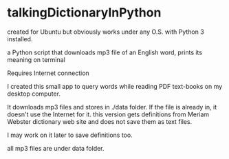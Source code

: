# talkingDictionaryInPython
created for Ubuntu but obviously works under any O.S. with Python 3 installed.

a Python script that downloads mp3 file of an English word, prints its meaning on terminal

Requires Internet connection

I created this small app to query words while reading PDF text-books on my desktop computer.

It downloads mp3 files and stores in ./data folder. If the file is already in, it doesn't use the Internet for it.
this version gets definitions from Meriam Webster dictionary web site and does not save them as text files.

I may work on it later to save definitions too.

all mp3 files are under data folder.
